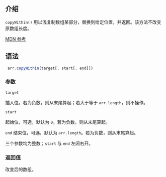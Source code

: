 ## 介绍

`copyWithin()` 用以浅复制数组某部分，替换到给定位置，并返回。该方法不改变原数组长度。

[MDN 参考](https://developer.mozilla.org/zh-CN/docs/Web/JavaScript/Reference/Global_Objects/Array/copyWithin)

## 语法

```js
 arr.copyWithin(target[, start[, end]])
```

### 参数

`target`

插入位。若为负数，则从末尾算起；若大于等于 `arr.length`，则不操作。

`start`

起始位，可选，默认为 `0`。若为负数，则从末尾算起。

`end`
结束位，可选，默认为 `arr.length`。若为负数，则从末尾算起。

三个参数均为整数；`start` 与 `end` 左闭右开。

### 返回值

改变后的数组。
